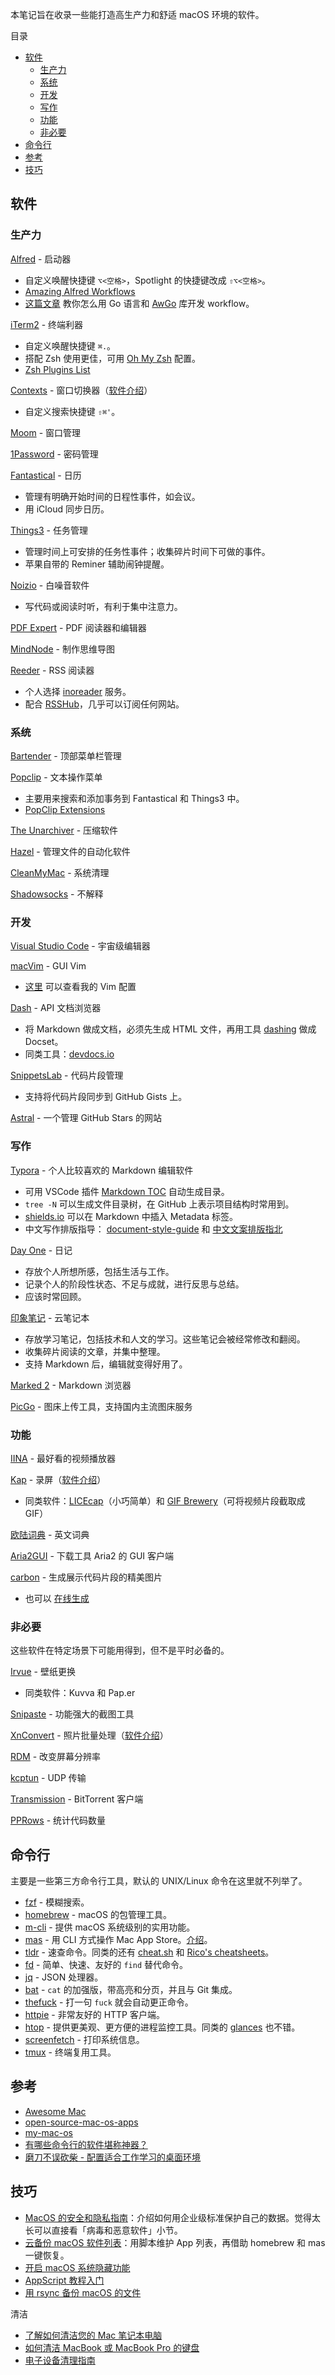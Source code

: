 本笔记旨在收录一些能打造高生产力和舒适 macOS 环境的软件。

目录
- [软件](#%E8%BD%AF%E4%BB%B6)
    - [生产力](#%E7%94%9F%E4%BA%A7%E5%8A%9B)
    - [系统](#%E7%B3%BB%E7%BB%9F)
    - [开发](#%E5%BC%80%E5%8F%91)
    - [写作](#%E5%86%99%E4%BD%9C)
    - [功能](#%E5%8A%9F%E8%83%BD)
    - [非必要](#%E9%9D%9E%E5%BF%85%E8%A6%81)
- [命令行](#%E5%91%BD%E4%BB%A4%E8%A1%8C)
- [参考](#%E5%8F%82%E8%80%83)
- [技巧](#%E6%8A%80%E5%B7%A7)

## 软件

### 生产力

[Alfred](https://www.alfredapp.com/) - 启动器

- 自定义唤醒快捷键 `⌥<空格>`，Spotlight 的快捷键改成 `⇧⌥<空格>`。
- [Amazing Alfred Workflows](https://github.com/learn-anything/alfred-workflows#readme)
- [这篇文章](https://medium.com/@nikitavoloboev/writing-alfred-workflows-in-go-2a44f62dc432) 教你怎么用 Go 语言和 [AwGo](https://github.com/deanishe/awgo) 库开发 workflow。

[iTerm2](https://www.iterm2.com/) - 终端利器

- 自定义唤醒快捷键 `⌘.`。
- 搭配 Zsh 使用更佳，可用 [Oh My Zsh](https://github.com/robbyrussell/oh-my-zsh) 配置。
- [Zsh Plugins List](https://github.com/robbyrussell/oh-my-zsh/wiki/Plugins#git)

[Contexts](https://contexts.co/) - 窗口切换器（[软件介绍](https://www.zhihu.com/question/19897698/answer/376711117)）

- 自定义搜索快捷键 `⇧⌘'`。

[Moom](https://manytricks.com/moom/) - 窗口管理

[1Password](https://1password.com/) - 密码管理

[Fantastical](https://flexibits.com/fantastical) - 日历

- 管理有明确开始时间的日程性事件，如会议。
- 用 iCloud 同步日历。

[Things3](https://culturedcode.com/) - 任务管理

- 管理时间上可安排的任务性事件；收集碎片时间下可做的事件。
- 苹果自带的 Reminer 辅助闹钟提醒。

[Noizio](http://noiz.io/) - 白噪音软件

- 写代码或阅读时听，有利于集中注意力。

[PDF Expert](https://pdfexpert.com/) - PDF 阅读器和编辑器

[MindNode](https://mindnode.com/) - 制作思维导图

[Reeder](http://reederapp.com/) - RSS 阅读器

- 个人选择 [inoreader](https://www.inoreader.com/) 服务。
- 配合 [RSSHub](https://github.com/DIYgod/RSSHub)，几乎可以订阅任何网站。

### 系统

[Bartender](https://www.macbartender.com/) - 顶部菜单栏管理

[Popclip](https://pilotmoon.com/popclip/) - 文本操作菜单

- 主要用来搜索和添加事务到 Fantastical 和 Things3 中。
- [PopClip Extensions](https://pilotmoon.com/popclip/extensions/)

[The Unarchiver](https://theunarchiver.com/) - 压缩软件

[Hazel](https://www.noodlesoft.com/) - 管理文件的自动化软件

[CleanMyMac](https://cleanmymac.com/) - 系统清理

[Shadowsocks](https://github.com/shadowsocks/ShadowsocksX-NG) - 不解释

### 开发

[Visual Studio Code](https://code.visualstudio.com/) - 宇宙级编辑器

[macVim](http://macvim-dev.github.io/macvim/) - GUI Vim

- [这里](https://github.com/fjchen7/vimrc) 可以查看我的 Vim 配置

[Dash](https://kapeli.com/dash) - API 文档浏览器

- 将 Markdown 做成文档，必须先生成 HTML 文件，再用工具 [dashing](https://github.com/technosophos/dashing) 做成 Docset。
- 同类工具：[devdocs.io](http://devdocs.io/)

[SnippetsLab](https://www.renfei.org/snippets-lab/) - 代码片段管理

- 支持将代码片段同步到 GitHub Gists 上。

[Astral](https://astralapp.com/) - 一个管理 GitHub  Stars 的网站

### 写作

[Typora](https://typora.io/) - 个人比较喜欢的 Markdown 编辑软件

- 可用 VSCode 插件 [Markdown TOC](https://marketplace.visualstudio.com/items?itemName=AlanWalk.markdown-toc) 自动生成目录。
- `tree -N` 可以生成文件目录树，在 GitHub 上表示项目结构时常用到。
- [shields.io](https://shields.io) 可以在 Markdown 中插入 Metadata 标签。
- 中文写作排版指导： [document-style-guide](https://github.com/ruanyf/document-style-guide) 和 [中文文案排版指北](https://github.com/mzlogin/chinese-copywriting-guidelines) 

[Day One](http://dayoneapp.com/) -  日记

- 存放个人所想所感，包括生活与工作。
- 记录个人的阶段性状态、不足与成就，进行反思与总结。
- 应该时常回顾。

[印象笔记](https://www.yinxiang.com/) - 云笔记本

- 存放学习笔记，包括技术和人文的学习。这些笔记会被经常修改和翻阅。
- 收集碎片阅读的文章，并集中整理。
- 支持 Markdown 后，编辑就变得好用了。

[Marked 2](http://marked2app.com/) - Markdown 浏览器

[PicGo](https://github.com/Molunerfinn/PicGo) - 图床上传工具，支持国内主流图床服务

### 功能

[IINA](https://github.com/lhc70000/iina) - 最好看的视频播放器

[Kap](https://getkap.co/) - 录屏（[软件介绍](https://sspai.com/post/43212)）

- 同类软件：[LICEcap](https://www.cockos.com/licecap/)（小巧简单）和 [GIF Brewery](http://gifbrewery.com/)（可将视频片段截取成 GIF）

[欧陆词典](https://www.eudic.net/) - 英文词典

[Aria2GUI](https://github.com/yangshun1029/aria2gui) - 下载工具 Aria2 的 GUI 客户端

[carbon](https://github.com/dawnlabs/carbon) - 生成展示代码片段的精美图片

- 也可以 [在线生成](https://carbon.now.sh)

### 非必要

这些软件在特定场景下可能用得到，但不是平时必备的。

[Irvue](https://itunes.apple.com/us/app/irvue/id1039633667) - 壁纸更换

- 同类软件：Kuvva 和 Pap.er

[Snipaste](https://zh.snipaste.com/) - 功能强大的截图工具

[XnConvert](https://www.xnview.com/en/xnconvert/#downloads) - 照片批量处理（[软件介绍](https://sspai.com/post/45283)）

[RDM](https://github.com/avibrazil/RDM) - 改变屏幕分辨率

[kcptun](https://github.com/xtaci/kcptun) - UDP 传输

[Transmission](https://www.transmissionbt.com/) - BitTorrent 客户端

[PPRows](https://github.com/jkpang/PPRows) - 统计代码数量

## 命令行

主要是一些第三方命令行工具，默认的 UNIX/Linux 命令在这里就不列举了。

- [fzf](https://github.com/junegunn/fzf) - 模糊搜索。
- [homebrew](https://brew.sh/) - macOS 的包管理工具。
- [m-cli](https://github.com/rgcr/m-cli) - 提供 macOS 系统级别的实用功能。
- [mas](https://github.com/mas-cli/mas) - 用 CLI 方式操作 Mac App Store。[介绍](https://sspai.com/post/43239)。
- [tldr](https://github.com/tldr-pages/tldr) - 速查命令。同类的还有 [cheat.sh](https://github.com/chubin/cheat.sh) 和 [Rico's cheatsheets](https://devhints.io/)。
- [fd](https://github.com/sharkdp/fd) - 简单、快速、友好的 `find` 替代命令。
- [jq](https://github.com/stedolan/jq) - JSON 处理器。
- [bat](https://github.com/sharkdp/bat) - `cat` 的加强版，带高亮和分页，并且与 Git 集成。
- [thefuck](https://github.com/nvbn/thefuck) - 打一句 `fuck` 就会自动更正命令。
- [httpie](https://httpie.org/) - 非常友好的 HTTP 客户端。
- [htop](https://github.com/hishamhm/htop) - 提供更美观、更方便的进程监控工具。同类的 [glances](https://github.com/nicolargo/glances) 也不错。
- [screenfetch](https://github.com/KittyKatt/screenFetch) - 打印系统信息。
- [tmux](https://github.com/tmux/tmux) - 终端复用工具。

## 参考

- [Awesome Mac](https://github.com/jaywcjlove/awesome-mac/blob/master/README-zh.md)
- [open-source-mac-os-apps](https://github.com/serhii-londar/open-source-mac-os-apps)
- [my-mac-os](https://github.com/nikitavoloboev/my-mac-os)
- [有哪些命令行的软件堪称神器？](https://www.zhihu.com/question/59227720)
- [磨刀不误砍柴 - 配置适合工作学习的桌面环境](https://juejin.im/post/5ba294ef5188255c775d97c2)

## 技巧

- [MacOS 的安全和隐私指南](https://github.com/drduh/macOS-Security-and-Privacy-Guide/blob/master/README-cn.md)：介绍如何用企业级标准保护自己的数据。觉得太长可以直接看「病毒和恶意软件」小节。
- [云备份 macOS 软件列表](https://sspai.com/post/43265)：用脚本维护 App 列表，再借助 homebrew 和 mas 一键恢复。
- [开启 macOS 系统隐藏功能 ](https://sspai.com/post/41695)
- [AppScript 教程入门](https://sspai.com/post/46912)
- [用 rsync  备份 macOS 的文件](https://sspai.com/post/41967)

清洁

- [了解如何清洁您的 Mac 笔记本电脑](https://support.apple.com/zh-cn/HT204172#portables)
- [如何清洁 MacBook 或 MacBook Pro 的键盘](https://support.apple.com/zh-cn/HT205662)
- [电子设备清理指南](https://sspai.com/post/43886)